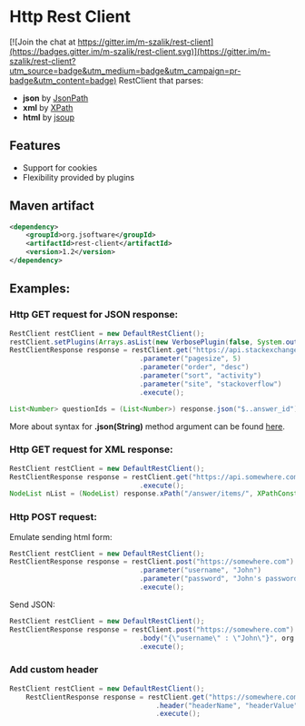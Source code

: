 # Http Rest Client

[![Join the chat at https://gitter.im/m-szalik/rest-client](https://badges.gitter.im/m-szalik/rest-client.svg)](https://gitter.im/m-szalik/rest-client?utm_source=badge&utm_medium=badge&utm_campaign=pr-badge&utm_content=badge)
RestClient that parses:
 * **json** by [JsonPath](https://github.com/jayway/JsonPath)
 * **xml** by [XPath](https://docs.oracle.com/javase/tutorial/jaxp/xslt/xpath.html)
 * **html** by [jsoup](http://jsoup.org/)

## Features
 * Support for cookies
 * Flexibility provided by plugins

## Maven artifact
```xml
<dependency>
    <groupId>org.jsoftware</groupId>
    <artifactId>rest-client</artifactId>
    <version>1.2</version>
</dependency>
```

## Examples:
### Http GET request for JSON response:
```java
RestClient restClient = new DefaultRestClient();                             // new instance of RestClient
restClient.setPlugins(Arrays.asList(new VerbosePlugin(false, System.out)));  // add verbose plugin - it prints request and response to stdout
RestClientResponse response = restClient.get("https://api.stackexchange.com/2.2/answers") // API URL (http get)
                                .parameter("pagesize", 5)                         // Parameters
                                .parameter("order", "desc")
                                .parameter("sort", "activity")
                                .parameter("site", "stackoverflow")
                                .execute();                                         // execute http call

List<Number> questionIds = (List<Number>) response.json("$..answer_id");            // get all answer_id fields from response
```
More about syntax for __.json(String)__ method argument can be found [here](https://github.com/jayway/JsonPath).

### Http GET request for XML response:
```java
RestClient restClient = new DefaultRestClient();                             // new instance of RestClient
RestClientResponse response = restClient.get("https://api.somewhere.com.com/xml/call") // API URL (http get)
                                .execute();
NodeList nList = (NodeList) response.xPath("/answer/items/", XPathConstants.NODESET);  // fetch xml data using XPath notation
```

### Http POST request:
Emulate sending html form:
```java
RestClient restClient = new DefaultRestClient();                             // new instance of RestClient
RestClientResponse response = restClient.post("https://somewhere.com")       // API URL (http post)
                                .parameter("username", "John")               // Http form parameters
                                .parameter("password", "John's password")
                                .execute();                                  // execute http call
```

Send JSON:
```java
RestClient restClient = new DefaultRestClient();                             // new instance of RestClient
RestClientResponse response = restClient.post("https://somewhere.com")       // API URL (http post)
                                .body("{\"username\" : \"John\"}", org.apache.http.entity.ContentType.APPLICATION_JSON)      // request body
                                .execute();                                  // execute http call
```

### Add custom header
```java
RestClient restClient = new DefaultRestClient();
    RestClientResponse response = restClient.get("https://somewhere.com")
                                    .header("headerName", "headerValue")    // add http header
                                    .execute();                             // execute http call
```